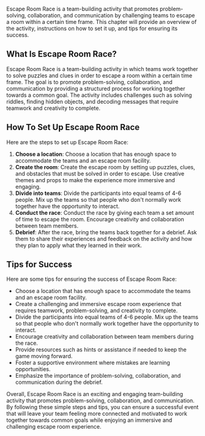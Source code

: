 
Escape Room Race is a team-building activity that promotes problem-solving, collaboration, and communication by challenging teams to escape a room within a certain time frame. This chapter will provide an overview of the activity, instructions on how to set it up, and tips for ensuring its success.

What Is Escape Room Race?
-------------------------

Escape Room Race is a team-building activity in which teams work together to solve puzzles and clues in order to escape a room within a certain time frame. The goal is to promote problem-solving, collaboration, and communication by providing a structured process for working together towards a common goal. The activity includes challenges such as solving riddles, finding hidden objects, and decoding messages that require teamwork and creativity to complete.

How To Set Up Escape Room Race
------------------------------

Here are the steps to set up Escape Room Race:

1. **Choose a location**: Choose a location that has enough space to accommodate the teams and an escape room facility.
2. **Create the room**: Create the escape room by setting up puzzles, clues, and obstacles that must be solved in order to escape. Use creative themes and props to make the experience more immersive and engaging.
3. **Divide into teams**: Divide the participants into equal teams of 4-6 people. Mix up the teams so that people who don't normally work together have the opportunity to interact.
4. **Conduct the race**: Conduct the race by giving each team a set amount of time to escape the room. Encourage creativity and collaboration between team members.
5. **Debrief**: After the race, bring the teams back together for a debrief. Ask them to share their experiences and feedback on the activity and how they plan to apply what they learned in their work.

Tips for Success
----------------

Here are some tips for ensuring the success of Escape Room Race:

* Choose a location that has enough space to accommodate the teams and an escape room facility.
* Create a challenging and immersive escape room experience that requires teamwork, problem-solving, and creativity to complete.
* Divide the participants into equal teams of 4-6 people. Mix up the teams so that people who don't normally work together have the opportunity to interact.
* Encourage creativity and collaboration between team members during the race.
* Provide resources such as hints or assistance if needed to keep the game moving forward.
* Foster a supportive environment where mistakes are learning opportunities.
* Emphasize the importance of problem-solving, collaboration, and communication during the debrief.

Overall, Escape Room Race is an exciting and engaging team-building activity that promotes problem-solving, collaboration, and communication. By following these simple steps and tips, you can ensure a successful event that will leave your team feeling more connected and motivated to work together towards common goals while enjoying an immersive and challenging escape room experience.
